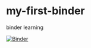 # my-first-binder
binder learning




[![Binder](https://mybinder.org/badge_logo.svg)](https://mybinder.org/v2/gh/Shwalia19/my-first-binder/HEAD)





